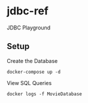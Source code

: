 # jdbc-ref
JDBC Playground

## Setup

Create the Database

```shell
docker-compose up -d
```

View SQL Queries

```shell
docker logs -f MovieDatabase
```
